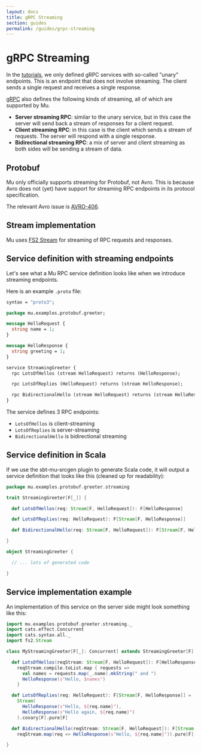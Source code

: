 ```yaml
---
layout: docs
title: gRPC Streaming
section: guides
permalink: /guides/grpc-streaming
---
```


# gRPC Streaming

In the [tutorials](../tutorials), we only defined gRPC services with so-called
"unary" endpoints. This is an endpoint that does not involve streaming. The
client sends a single request and receives a single response.

[gRPC] also defines the following kinds of streaming, all of which are supported
by Mu.

* **Server streaming RPC**: similar to the unary service, but in this case the
  server will send back a stream of responses for a client request.
* **Client streaming RPC**: in this case is the client which sends a stream of
  requests. The server will respond with a single response.
* **Bidirectional streaming RPC**: a mix of server and client streaming as both
  sides will be sending a stream of data.

## Protobuf

Mu only officially supports streaming for Protobuf, not Avro. This is because
Avro does not (yet) have support for streaming RPC endpoints in its protocol
specification.

The relevant Avro issue is
[AVRO-406](https://issues.apache.org/jira/browse/AVRO-406).

## Stream implementation

Mu uses [FS2 Stream](https://github.com/typelevel/fs2) for streaming of RPC
requests and responses.

## Service definition with streaming endpoints

Let's see what a Mu RPC service definition looks like when we introduce
streaming endpoints.

Here is an example `.proto` file:

```proto
syntax = "proto3";

package mu.examples.protobuf.greeter;

message HelloRequest {
  string name = 1;
}

message HelloResponse {
  string greeting = 1;
}

service StreamingGreeter {
  rpc LotsOfHellos (stream HelloRequest) returns (HelloResponse);

  rpc LotsOfReplies (HelloRequest) returns (stream HelloResponse);

  rpc BidirectionalHello (stream HelloRequest) returns (stream HelloResponse);
}
```

The service defines 3 RPC endpoints:

* `LotsOfHellos` is client-streaming
* `LotsOfReplies` is server-streaming
* `BidirectionalHello` is bidirectional streaming

## Service definition in Scala

If we use the sbt-mu-srcgen plugin to generate Scala code, it will output a
service definition that looks like this (cleaned up for readability):

```scala
package mu.examples.protobuf.greeter.streaming

trait StreamingGreeter[F[_]] {

  def LotsOfHellos(req: Stream[F, HelloRequest]): F[HelloResponse]

  def LotsOfReplies(req: HelloRequest): F[Stream[F, HelloResponse]]

  def BidirectionalHello(req: Stream[F, HelloRequest]): F[Stream[F, HelloResponse]]

}

object StreamingGreeter {

  // ... lots of generated code

}
```

## Service implementation example

An implementation of this service on the server side might look something like
this:

```scala mdoc:silent
import mu.examples.protobuf.greeter.streaming._
import cats.effect.Concurrent
import cats.syntax.all._
import fs2.Stream

class MyStreamingGreeter[F[_]: Concurrent] extends StreamingGreeter[F] {

  def LotsOfHellos(reqStream: Stream[F, HelloRequest]): F[HelloResponse] =
    reqStream.compile.toList.map { requests =>
      val names = requests.map(_.name).mkString(" and ")
      HelloResponse(s"Hello, $names")
    }

  def LotsOfReplies(req: HelloRequest): F[Stream[F, HelloResponse]] =
    Stream(
      HelloResponse(s"Hello, ${req.name}"),
      HelloResponse(s"Hello again, ${req.name}")
    ).covary[F].pure[F]

  def BidirectionalHello(reqStream: Stream[F, HelloRequest]): F[Stream[F, HelloResponse]] =
    reqStream.map(req => HelloResponse(s"Hello, ${req.name}")).pure[F]

}
```

[RPC]: https://en.wikipedia.org/wiki/Remote_procedure_call
[HTTP/2]: https://http2.github.io/
[gRPC]: https://grpc.io/
